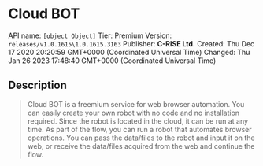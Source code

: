 # Cloud BOT
API name: `[object Object]`
Tier: Premium
Version: `releases/v1.0.1615\1.0.1615.3163`
Publisher: **C-RISE Ltd.**
Created: Thu Dec 17 2020 20:20:59 GMT+0000 (Coordinated Universal Time)
Changed: Thu Jan 26 2023 17:48:40 GMT+0000 (Coordinated Universal Time)

## Description
> Cloud BOT is a freemium service for web browser automation. You can easily create your own robot with no code and no installation required. Since the robot is located in the cloud, it can be run at any time. As part of the flow, you can run a robot that automates browser operations. You can pass the data/files to the robot and input it on the web, or receive the data/files acquired from the web and continue the flow.
